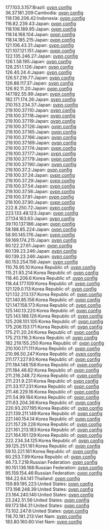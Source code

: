 177.103.3.157:Brazil: [ovpn config](vpn/177_103_3_157.ovpn)  
36.37.181.209:Cambodia: [ovpn config](vpn/36_37_181_209.ovpn)  
118.136.206.42:Indonesia: [ovpn config](vpn/118_136_206_42.ovpn)  
116.82.239.43:Japan: [ovpn config](vpn/116_82_239_43.ovpn)  
118.106.189.95:Japan: [ovpn config](vpn/118_106_189_95.ovpn)  
118.14.168.104:Japan: [ovpn config](vpn/118_14_168_104.ovpn)  
118.14.185.215:Japan: [ovpn config](vpn/118_14_185_215.ovpn)  
121.106.43.31:Japan: [ovpn config](vpn/121_106_43_31.ovpn)  
121.107.121.151:Japan: [ovpn config](vpn/121_107_121_151.ovpn)  
122.135.246.27:Japan: [ovpn config](vpn/122_135_246_27.ovpn)  
126.1.58.195:Japan: [ovpn config](vpn/126_1_58_195.ovpn)  
126.251.1.126:Japan: [ovpn config](vpn/126_251_1_126.ovpn)  
126.40.24.4:Japan: [ovpn config](vpn/126_40_24_4.ovpn)  
126.57.219.77:Japan: [ovpn config](vpn/126_57_219_77.ovpn)  
126.88.117.37:Japan: [ovpn config](vpn/126_88_117_37.ovpn)  
126.92.11.20:Japan: [ovpn config](vpn/126_92_11_20.ovpn)  
147.192.55.99:Japan: [ovpn config](vpn/147_192_55_99.ovpn)  
182.171.174.26:Japan: [ovpn config](vpn/182_171_174_26.ovpn)  
210.153.234.37:Japan: [ovpn config](vpn/210_153_234_37.ovpn)  
219.100.37.110:Japan: [ovpn config](vpn/219_100_37_110.ovpn)  
219.100.37.118:Japan: [ovpn config](vpn/219_100_37_118.ovpn)  
219.100.37.119:Japan: [ovpn config](vpn/219_100_37_119.ovpn)  
219.100.37.126:Japan: [ovpn config](vpn/219_100_37_126.ovpn)  
219.100.37.165:Japan: [ovpn config](vpn/219_100_37_165.ovpn)  
219.100.37.166:Japan: [ovpn config](vpn/219_100_37_166.ovpn)  
219.100.37.169:Japan: [ovpn config](vpn/219_100_37_169.ovpn)  
219.100.37.174:Japan: [ovpn config](vpn/219_100_37_174.ovpn)  
219.100.37.177:Japan: [ovpn config](vpn/219_100_37_177.ovpn)  
219.100.37.179:Japan: [ovpn config](vpn/219_100_37_179.ovpn)  
219.100.37.190:Japan: [ovpn config](vpn/219_100_37_190.ovpn)  
219.100.37.2:Japan: [ovpn config](vpn/219_100_37_2.ovpn)  
219.100.37.24:Japan: [ovpn config](vpn/219_100_37_24.ovpn)  
219.100.37.29:Japan: [ovpn config](vpn/219_100_37_29.ovpn)  
219.100.37.54:Japan: [ovpn config](vpn/219_100_37_54.ovpn)  
219.100.37.56:Japan: [ovpn config](vpn/219_100_37_56.ovpn)  
219.100.37.81:Japan: [ovpn config](vpn/219_100_37_81.ovpn)  
219.100.37.90:Japan: [ovpn config](vpn/219_100_37_90.ovpn)  
222.8.250.72:Japan: [ovpn config](vpn/222_8_250_72.ovpn)  
223.133.48.123:Japan: [ovpn config](vpn/223_133_48_123.ovpn)  
27.134.163.63:Japan: [ovpn config](vpn/27_134_163_63.ovpn)  
39.110.137.186:Japan: [ovpn config](vpn/39_110_137_186.ovpn)  
58.188.85.224:Japan: [ovpn config](vpn/58_188_85_224.ovpn)  
58.90.145.176:Japan: [ovpn config](vpn/58_90_145_176.ovpn)  
59.169.174.215:Japan: [ovpn config](vpn/59_169_174_215.ovpn)  
60.122.27.61:Japan: [ovpn config](vpn/60_122_27_61.ovpn)  
60.139.23.246:Japan: [ovpn config](vpn/60_139_23_246.ovpn)  
60.139.23.246:Japan: [ovpn config](vpn/60_139_23_246.ovpn)  
60.153.254.156:Japan: [ovpn config](vpn/60_153_254_156.ovpn)  
110.76.95.10:Korea Republic of: [ovpn config](vpn/110_76_95_10.ovpn)  
115.21.93.214:Korea Republic of: [ovpn config](vpn/115_21_93_214.ovpn)  
118.40.206.6:Korea Republic of: [ovpn config](vpn/118_40_206_6.ovpn)  
118.44.177.109:Korea Republic of: [ovpn config](vpn/118_44_177_109.ovpn)  
121.129.0.113:Korea Republic of: [ovpn config](vpn/121_129_0_113.ovpn)  
121.132.213.137:Korea Republic of: [ovpn config](vpn/121_132_213_137.ovpn)  
121.140.85.156:Korea Republic of: [ovpn config](vpn/121_140_85_156.ovpn)  
121.147.158.173:Korea Republic of: [ovpn config](vpn/121_147_158_173.ovpn)  
125.140.13.220:Korea Republic of: [ovpn config](vpn/125_140_13_220.ovpn)  
125.143.188.126:Korea Republic of: [ovpn config](vpn/125_143_188_126.ovpn)  
125.208.101.105:Korea Republic of: [ovpn config](vpn/125_208_101_105.ovpn)  
175.206.153.171:Korea Republic of: [ovpn config](vpn/175_206_153_171.ovpn)  
175.211.20.24:Korea Republic of: [ovpn config](vpn/175_211_20_24.ovpn)  
175.213.116.3:Korea Republic of: [ovpn config](vpn/175_213_116_3.ovpn)  
182.219.155.250:Korea Republic of: [ovpn config](vpn/182_219_155_250.ovpn)  
210.100.171.111:Korea Republic of: [ovpn config](vpn/210_100_171_111.ovpn)  
210.96.50.247:Korea Republic of: [ovpn config](vpn/210_96_50_247.ovpn)  
211.177.227.93:Korea Republic of: [ovpn config](vpn/211_177_227_93.ovpn)  
211.184.148.158:Korea Republic of: [ovpn config](vpn/211_184_148_158.ovpn)  
211.184.46.62:Korea Republic of: [ovpn config](vpn/211_184_46_62.ovpn)  
211.216.248.72:Korea Republic of: [ovpn config](vpn/211_216_248_72.ovpn)  
211.231.9.231:Korea Republic of: [ovpn config](vpn/211_231_9_231.ovpn)  
211.33.117.231:Korea Republic of: [ovpn config](vpn/211_33_117_231.ovpn)  
211.46.229.16:Korea Republic of: [ovpn config](vpn/211_46_229_16.ovpn)  
211.54.99.184:Korea Republic of: [ovpn config](vpn/211_54_99_184.ovpn)  
211.63.204.36:Korea Republic of: [ovpn config](vpn/211_63_204_36.ovpn)  
220.93.207.195:Korea Republic of: [ovpn config](vpn/220_93_207_195.ovpn)  
221.139.211.149:Korea Republic of: [ovpn config](vpn/221_139_211_149.ovpn)  
221.140.154.14:Korea Republic of: [ovpn config](vpn/221_140_154_14.ovpn)  
221.157.29.228:Korea Republic of: [ovpn config](vpn/221_157_29_228.ovpn)  
221.161.213.183:Korea Republic of: [ovpn config](vpn/221_161_213_183.ovpn)  
221.164.161.129:Korea Republic of: [ovpn config](vpn/221_164_161_129.ovpn)  
222.234.34.125:Korea Republic of: [ovpn config](vpn/222_234_34_125.ovpn)  
39.125.251.161:Korea Republic of: [ovpn config](vpn/39_125_251_161.ovpn)  
59.10.221.161:Korea Republic of: [ovpn config](vpn/59_10_221_161.ovpn)  
60.253.7.99:Korea Republic of: [ovpn config](vpn/60_253_7_99.ovpn)  
46.73.7.218:Russian Federation: [ovpn config](vpn/46_73_7_218.ovpn)  
90.151.136.168:Russian Federation: [ovpn config](vpn/90_151_136_168.ovpn)  
95.159.154.46:Russian Federation: [ovpn config](vpn/95_159_154_46.ovpn)  
184.22.64.141:Thailand: [ovpn config](vpn/184_22_64_141.ovpn)  
159.89.195.223:United States: [ovpn config](vpn/159_89_195_223.ovpn)  
173.198.248.39:United States: [ovpn config](vpn/173_198_248_39.ovpn)  
23.164.240.140:United States: [ovpn config](vpn/23_164_240_140.ovpn)  
23.242.51.56:United States: [ovpn config](vpn/23_242_51_56.ovpn)  
69.173.184.31:United States: [ovpn config](vpn/69_173_184_31.ovpn)  
73.102.247.6:United States: [ovpn config](vpn/73_102_247_6.ovpn)  
118.70.181.213:Viet Nam: [ovpn config](vpn/118_70_181_213.ovpn)  
183.80.160.60:Viet Nam: [ovpn config](vpn/183_80_160_60.ovpn)  
